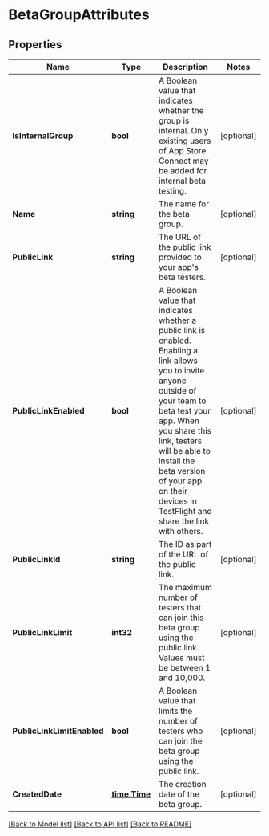 # BetaGroupAttributes

## Properties

Name | Type | Description | Notes
------------ | ------------- | ------------- | -------------
**IsInternalGroup** | **bool** | A Boolean value that indicates whether the group is internal. Only existing users of App Store Connect may be added for internal beta testing. | [optional] 
**Name** | **string** | The name for the beta group. | [optional] 
**PublicLink** | **string** | The URL of the public link provided to your app&#39;s beta testers. | [optional] 
**PublicLinkEnabled** | **bool** | A Boolean value that indicates whether a public link is enabled. Enabling a link allows you to invite anyone outside of your team to beta test your app. When you share this link, testers will be able to install the beta version of your app on their devices in TestFlight and share the link with others. | [optional] 
**PublicLinkId** | **string** | The ID as part of the URL of the public link. | [optional] 
**PublicLinkLimit** | **int32** | The maximum number of testers that can join this beta group using the public link. Values must be between 1 and 10,000. | [optional] 
**PublicLinkLimitEnabled** | **bool** | A Boolean value that limits the number of testers who can join the beta group using the public link. | [optional] 
**CreatedDate** | [**time.Time**](time.Time.md) | The creation date of the beta group. | [optional] 

[[Back to Model list]](../README.md#documentation-for-models) [[Back to API list]](../README.md#documentation-for-api-endpoints) [[Back to README]](../README.md)


